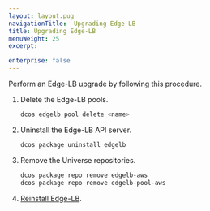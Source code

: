 ```yaml
---
layout: layout.pug
navigationTitle:  Upgrading Edge-LB
title: Upgrading Edge-LB
menuWeight: 25
excerpt:

enterprise: false
---
```


Perform an Edge-LB upgrade by following this procedure.

1.  Delete the Edge-LB pools.

    ```bash
    dcos edgelb pool delete <name>
    ```

1.  Uninstall the Edge-LB API server.

    ```bash
    dcos package uninstall edgelb
    ```

1.  Remove the Universe repositories.

    ```bash
    dcos package repo remove edgelb-aws
    dcos package repo remove edgelb-pool-aws
    ```
1. [Reinstall Edge-LB](/service-docs/edge-lb/0.1.9/installing/).
